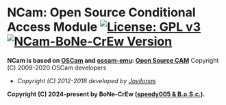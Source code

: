 NCam: Open Source Conditional Access Module [![License: GPL v3](https://img.shields.io/badge/License-GPLv3-blue.svg)](https://www.gnu.org/licenses/gpl-3.0)
[![]([https://user-images.githubusercontent.com/1761779/179313905-eb6fcb99-a984-4879-9cc3-017314830631.png](https://private-user-images.githubusercontent.com/187053238/382559987-8dbf7780-e576-4271-b6ff-8c89394ad530.png?jwt=eyJhbGciOiJIUzI1NiIsInR5cCI6IkpXVCJ9.eyJpc3MiOiJnaXRodWIuY29tIiwiYXVkIjoicmF3LmdpdGh1YnVzZXJjb250ZW50LmNvbSIsImtleSI6ImtleTUiLCJleHAiOjE3MzA2MjYyMTMsIm5iZiI6MTczMDYyNTkxMywicGF0aCI6Ii8xODcwNTMyMzgvMzgyNTU5OTg3LThkYmY3NzgwLWU1NzYtNDI3MS1iNmZmLThjODkzOTRhZDUzMC5wbmc_WC1BbXotQWxnb3JpdGhtPUFXUzQtSE1BQy1TSEEyNTYmWC1BbXotQ3JlZGVudGlhbD1BS0lBVkNPRFlMU0E1M1BRSzRaQSUyRjIwMjQxMTAzJTJGdXMtZWFzdC0xJTJGczMlMkZhd3M0X3JlcXVlc3QmWC1BbXotRGF0ZT0yMDI0MTEwM1QwOTI1MTNaJlgtQW16LUV4cGlyZXM9MzAwJlgtQW16LVNpZ25hdHVyZT02MDlhODVjOTA2Zjg1MTUxMzU5Y2E1NjM0MmQwY2M1NzA4NzQ0Yzc4M2ZjOTc1MWRkNjQ3OWQ3MmUxYjQ4MTNiJlgtQW16LVNpZ25lZEhlYWRlcnM9aG9zdCJ9.ZiJ_PecNgVJwLvdpma6oLfgagzudzJ09kbh6SMw5PiI) "NCam-BoNe-CrEw Version")](/README.md)
===========================================
**NCam is based on [OSCam](https://svn.streamboard.tv/oscam/trunk/ "streamboard.tv") and [oscam-emu](https://github.com/oscam-emu/oscam-patched):
[Open Source CAM](https://svn.streamboard.tv/oscam/trunk/README)** Copyright (C) 2009-2020 OSCam developers

- *Copyright (C) 2012-2018 developed by [Javilonas](https://github.com/javilonas/NCam)*

**Copyright (C) 2024-present by BoNe-CrEw ([speedy005 & B.o.S.c.]((https://github.com/bosc306/ncam_b) "NCam-BoNe-CrEw Version")).**
